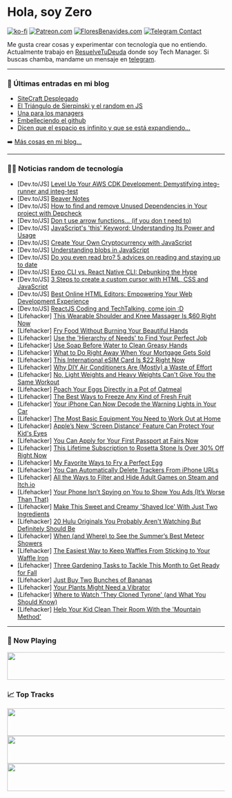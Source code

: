 # Hola, soy Zero

[![ko-fi](https://ko-fi.com/img/githubbutton_sm.svg)](https://ko-fi.com/J3J4N0LUK)
[![Patreon.com](https://img.shields.io/endpoint.svg?url=https%3A%2F%2Fshieldsio-patreon.vercel.app%2Fapi%3Fusername%3Dzerodragon%26type%3Dpatrons&style=for-the-badge)](https://patreon.com/zerodragon)
[![FloresBenavides.com](https://img.shields.io/website?down_message=oops&label=MiBlog&style=for-the-badge&up_message=online&url=https%3A%2F%2Ffloresbenavides.com)](https://floresbenavides.com)
[![Telegram Contact](https://img.shields.io/badge/escr%C3%ADbeme-ZeroDragon-%2326A5E4?style=for-the-badge&logo=telegram)](https://t.me/zerodragon)

Me gusta crear cosas y experimentar con tecnología que no entiendo.
Actualmente trabajo en [ResuelveTuDeuda](http://github.com/resuelve) donde soy Tech Manager.
Si buscas chamba, mandame un mensaje en [telegram](https://t.me/zerodragon).

---

### 📕 Últimas entradas en mi blog
<!-- BLOG-POST-LIST:START -->
- [SiteCraft Desplegado](https://floresbenavides.com/sitecraft-desplegado/)
- [El Triángulo de Sierpinski y el random en JS](https://floresbenavides.com/el-triangulo-de-sierpinski-y-el-random-en-js/)
- [Una para los managers](https://floresbenavides.com/una-para-los-managers/)
- [Embelleciendo el github](https://floresbenavides.com/embelleciendo-el-github/)
- [Dicen que el espacio es infinito y que se está expandiendo…](https://floresbenavides.com/dicen-que-el-espacio-es-infinito-y-que-se-esta-expandiendo/)
<!-- BLOG-POST-LIST:END -->

➡️ [Más cosas en mi blog...](https://floresbenavides.com)

---

### 👨‍💻 Noticias random de tecnología
<!-- TECH-POSTS:START -->
- [Dev.to/JS] [Level Up Your AWS CDK Development: Demystifying integ-runner and integ-test](https://dev.to/kumo/level-up-your-aws-cdk-development-demystifying-integ-runner-and-integ-test-542j)
- [Dev.to/JS] [Beaver Notes](https://dev.to/daniele_rolli/beaver-notes-2m02)
- [Dev.to/JS] [How to find and remove Unused Dependencies in Your project with Depcheck](https://dev.to/martygo/how-to-find-and-remove-unused-dependencies-in-your-project-with-depcheck-5g5j)
- [Dev.to/JS] [Don t use arrow functions... &lpar;if you don t need to&rpar;](https://dev.to/efpage/dont-use-arrow-functions-if-you-dont-need-to-27j0)
- [Dev.to/JS] [JavaScript&#39;s &#39;this&#39; Keyword: Understanding Its Power and Usage](https://dev.to/adii/javascripts-this-keyword-understanding-its-power-and-usage-j70)
- [Dev.to/JS] [Create Your Own Cryptocurrency with JavaScript](https://dev.to/donnajohnson88/create-your-own-cryptocurrency-with-javascript-38e5)
- [Dev.to/JS] [Understanding blobs in JavaScript](https://dev.to/accreditly/understanding-blobs-in-javascript-5gcd)
- [Dev.to/JS] [Do you even read bro? 5 advices on reading and staying up to date](https://dev.to/pgarzina/do-you-even-read-bro-5-advices-on-reading-and-staying-up-to-date-1kdo)
- [Dev.to/JS] [Expo CLI vs. React Native CLI: Debunking the Hype](https://dev.to/royged/expo-cli-vs-react-native-cli-debunking-the-hype-2lb1)
- [Dev.to/JS] [3 Steps to create a custom cursor with HTML, CSS and JavaScript](https://dev.to/devshefali/3-steps-to-create-a-custom-cursor-with-html-css-and-javascript-2jo1)
- [Dev.to/JS] [Best Online HTML Editors: Empowering Your Web Development Experience](https://dev.to/templatesjungle/best-online-html-editors-empowering-your-web-development-experience-1il0)
- [Dev.to/JS] [ReactJS Coding and TechTalking, come join :D](https://dev.to/arthursmuller/reactjs-coding-and-techtalking-come-join-d-2kii)
- [Lifehacker] [This Wearable Shoulder and Knee Massager Is $60 Right Now](https://lifehacker.com/this-wearable-shoulder-and-knee-massager-is-60-right-n-1850653247)
- [Lifehacker] [Fry Food Without Burning Your Beautiful Hands](https://lifehacker.com/how-to-fry-something-without-burning-your-beautiful-han-1850660364)
- [Lifehacker] [Use the &#39;Hierarchy of Needs&#39; to Find Your Perfect Job](https://lifehacker.com/use-the-hierarchy-of-needs-to-find-your-perfect-job-1850660848)
- [Lifehacker] [Use Soap Before Water to Clean Greasy Hands](https://lifehacker.com/use-soap-before-water-to-clean-greasy-hands-1832736019)
- [Lifehacker] [What to Do Right Away When Your Mortgage Gets Sold](https://lifehacker.com/what-to-do-right-away-when-your-mortgage-gets-sold-1850659903)
- [Lifehacker] [This International eSIM Card Is $22 Right Now](https://lifehacker.com/this-international-esim-card-is-22-right-now-1850643151)
- [Lifehacker] [Why DIY Air Conditioners Are &lpar;Mostly&rpar; a Waste of Effort](https://lifehacker.com/do-diy-air-conditioners-actually-work-1849327468)
- [Lifehacker] [No, Light Weights and Heavy Weights Can&#39;t Give You the Same Workout](https://lifehacker.com/no-light-weights-and-heavy-weights-cant-give-you-the-s-1850660641)
- [Lifehacker] [Poach Your Eggs Directly in a Pot of Oatmeal](https://lifehacker.com/poach-your-eggs-directly-in-a-pot-of-oatmeal-1850659956)
- [Lifehacker] [The Best Ways to Freeze Any Kind of Fresh Fruit](https://lifehacker.com/how-to-properly-freeze-fruit-for-longer-lasting-freshne-1692241279)
- [Lifehacker] [Your iPhone Can Now Decode the Warning Lights in Your Car](https://lifehacker.com/your-iphone-can-now-decode-the-warning-lights-in-your-c-1850659088)
- [Lifehacker] [The Most Basic Equipment You Need to Work Out at Home](https://lifehacker.com/what-s-the-most-basic-equipment-you-need-to-work-out-at-1849430354)
- [Lifehacker] [Apple’s New &#39;Screen Distance&#39; Feature Can Protect Your Kid&#39;s Eyes](https://lifehacker.com/apple-s-new-screen-distance-feature-can-protect-your-ki-1850658879)
- [Lifehacker] [You Can Apply for Your First Passport at Fairs Now](https://lifehacker.com/you-can-apply-for-your-first-passport-at-fairs-now-1850657363)
- [Lifehacker] [This Lifetime Subscription to Rosetta Stone Is Over 30% Off Right Now](https://lifehacker.com/this-lifetime-subscription-to-rosetta-stone-is-over-30-1850643171)
- [Lifehacker] [My Favorite Ways to Fry a Perfect Egg](https://lifehacker.com/8-ways-to-fry-a-better-egg-1846915074)
- [Lifehacker] [You Can Automatically Delete Trackers From iPhone URLs](https://lifehacker.com/you-can-automatically-delete-trackers-from-iphone-urls-1850658478)
- [Lifehacker] [All the Ways to Filter and Hide Adult Games on Steam and Itch.io](https://lifehacker.com/all-the-ways-to-filter-and-hide-adult-games-on-steam-an-1850657543)
- [Lifehacker] [Your Phone Isn’t Spying on You to Show You Ads &lpar;It’s Worse Than That&rpar;](https://lifehacker.com/what-people-are-getting-wrong-this-week-phone-surveill-1850658089)
- [Lifehacker] [Make This Sweet and Creamy &#39;Shaved Ice&#39; With Just Two Ingredients](https://lifehacker.com/make-this-sweet-and-creamy-shaved-ice-with-just-two-ing-1850657846)
- [Lifehacker] [20 Hulu Originals You Probably Aren&#39;t Watching But Definitely Should Be](https://lifehacker.com/15-hulu-originals-you-probably-arent-watching-but-defin-1847459312)
- [Lifehacker] [When &lpar;and Where&rpar; to See the Summer’s Best Meteor Showers](https://lifehacker.com/when-and-where-to-see-the-summer-s-best-meteor-shower-1850658031)
- [Lifehacker] [The Easiest Way to Keep Waffles From Sticking to Your Waffle Iron](https://lifehacker.com/the-easiest-way-to-keep-waffles-from-sticking-to-your-w-1850657373)
- [Lifehacker] [Three Gardening Tasks to Tackle This Month to Get Ready for Fall](https://lifehacker.com/three-gardening-tasks-to-tackle-this-month-to-get-ready-1850656407)
- [Lifehacker] [Just Buy Two Bunches of Bananas](https://lifehacker.com/just-buy-two-bunches-of-bananas-1850656653)
- [Lifehacker] [Your Plants Might Need a Vibrator](https://lifehacker.com/your-plants-might-need-a-vibrator-1850654156)
- [Lifehacker] [Where to Watch &#39;They Cloned Tyrone&#39; &lpar;and What You Should Know&rpar;](https://lifehacker.com/where-to-watch-they-cloned-tyrone-and-what-you-should-1850653784)
- [Lifehacker] [Help Your Kid Clean Their Room With the &#39;Mountain Method&#39;](https://lifehacker.com/help-your-kid-clean-their-room-with-the-mountain-method-1831137317)<!-- TECH-POSTS:END -->

---

### 🎵 Now Playing
<a href="https://spotify-now-playing-dun.vercel.app/now-playing?open"><img src="https://spotify-now-playing-dun.vercel.app/now-playing" width="540" height="64"></a>

### 📈 Top Tracks
<a href="https://spotify-now-playing-dun.vercel.app/top-tracks?i=1&open"><img src="https://spotify-now-playing-dun.vercel.app/top-tracks?i=1" width="540" height="64"></a>
<a href="https://spotify-now-playing-dun.vercel.app/top-tracks?i=2&open"><img src="https://spotify-now-playing-dun.vercel.app/top-tracks?i=2" width="540" height="64"></a>
<a href="https://spotify-now-playing-dun.vercel.app/top-tracks?i=3&open"><img src="https://spotify-now-playing-dun.vercel.app/top-tracks?i=3" width="540" height="64"></a>

